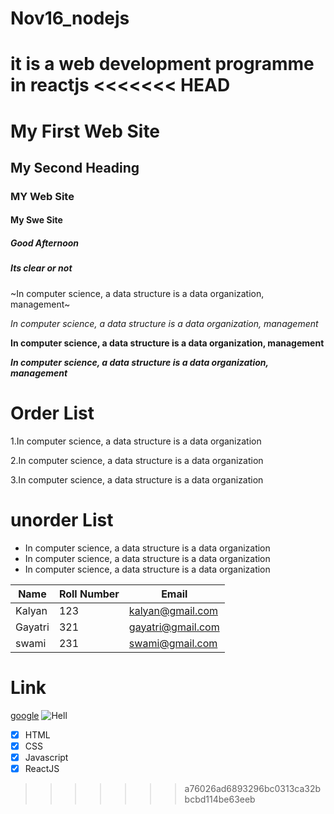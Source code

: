 # Nov16_nodejs
it is a web development programme in reactjs
<<<<<<< HEAD
=======
#  My First Web Site
## My Second Heading
### MY Web Site
#### My Swe Site
##### Good Afternoon
##### Its clear or not

~In computer science, a data structure is a data organization, management~

*In computer science, a data structure is a data organization, management*

**In computer science, a data structure is a data organization, management**

***In computer science, a data structure is a data organization, management***

# Order List 
1.In computer science, a data structure is a data organization
 
2.In computer science, a data structure is a data organization
 
3.In computer science, a data structure is a data organization

# unorder List
- In computer science, a data structure is a data organization
- In computer science, a data structure is a data organization
- In computer science, a data structure is a data organization


| Name | Roll Number | Email |
|------|------------ |-------|
| Kalyan | 123 | kalyan@gmail.com |
| Gayatri | 321 | gayatri@gmail.com |
| swami | 231 | swami@gmail.com |

# Link
[google](https://www.google.com/)
![Hell](https://www.google.com/images/branding/googlelogo/1x/googlelogo_color_272x92dp.png)



- [x] HTML
- [x] CSS
- [x] Javascript
- [x] ReactJS
>>>>>>> a76026ad6893296bc0313ca32bbcbd114be63eeb
